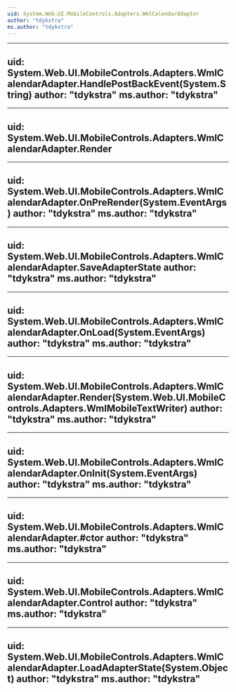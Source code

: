 ```yaml
---
uid: System.Web.UI.MobileControls.Adapters.WmlCalendarAdapter
author: "tdykstra"
ms.author: "tdykstra"
---
```


---
uid: System.Web.UI.MobileControls.Adapters.WmlCalendarAdapter.HandlePostBackEvent(System.String)
author: "tdykstra"
ms.author: "tdykstra"
---

---
uid: System.Web.UI.MobileControls.Adapters.WmlCalendarAdapter.Render
---

---
uid: System.Web.UI.MobileControls.Adapters.WmlCalendarAdapter.OnPreRender(System.EventArgs)
author: "tdykstra"
ms.author: "tdykstra"
---

---
uid: System.Web.UI.MobileControls.Adapters.WmlCalendarAdapter.SaveAdapterState
author: "tdykstra"
ms.author: "tdykstra"
---

---
uid: System.Web.UI.MobileControls.Adapters.WmlCalendarAdapter.OnLoad(System.EventArgs)
author: "tdykstra"
ms.author: "tdykstra"
---

---
uid: System.Web.UI.MobileControls.Adapters.WmlCalendarAdapter.Render(System.Web.UI.MobileControls.Adapters.WmlMobileTextWriter)
author: "tdykstra"
ms.author: "tdykstra"
---

---
uid: System.Web.UI.MobileControls.Adapters.WmlCalendarAdapter.OnInit(System.EventArgs)
author: "tdykstra"
ms.author: "tdykstra"
---

---
uid: System.Web.UI.MobileControls.Adapters.WmlCalendarAdapter.#ctor
author: "tdykstra"
ms.author: "tdykstra"
---

---
uid: System.Web.UI.MobileControls.Adapters.WmlCalendarAdapter.Control
author: "tdykstra"
ms.author: "tdykstra"
---

---
uid: System.Web.UI.MobileControls.Adapters.WmlCalendarAdapter.LoadAdapterState(System.Object)
author: "tdykstra"
ms.author: "tdykstra"
---
